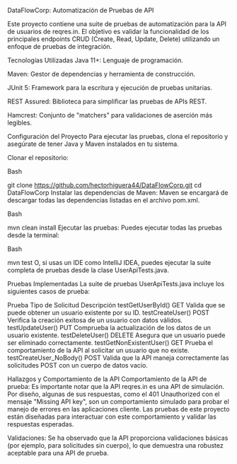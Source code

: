 DataFlowCorp: Automatización de Pruebas de API 

Este proyecto contiene una suite de pruebas de automatización para la API de usuarios de reqres.in. El objetivo es validar la funcionalidad de los principales endpoints CRUD (Create, Read, Update, Delete) utilizando un enfoque de pruebas de integración.

Tecnologías Utilizadas
Java 11+: Lenguaje de programación.

Maven: Gestor de dependencias y herramienta de construcción.

JUnit 5: Framework para la escritura y ejecución de pruebas unitarias.

REST Assured: Biblioteca para simplificar las pruebas de APIs REST.

Hamcrest: Conjunto de "matchers" para validaciones de aserción más legibles.

Configuración del Proyecto
Para ejecutar las pruebas, clona el repositorio y asegúrate de tener Java y Maven instalados en tu sistema.

Clonar el repositorio:

Bash

git clone https://github.com/hectorhiguera44/DataFlowCorp.git
cd DataFlowCorp
Instalar las dependencias de Maven:
Maven se encargará de descargar todas las dependencias listadas en el archivo pom.xml.

Bash

mvn clean install
Ejecutar las pruebas:
Puedes ejecutar todas las pruebas desde la terminal:

Bash

mvn test
O, si usas un IDE como IntelliJ IDEA, puedes ejecutar la suite completa de pruebas desde la clase UserApiTests.java.

Pruebas Implementadas
La suite de pruebas UserApiTests.java incluye los siguientes casos de prueba:

Prueba	Tipo de Solicitud	Descripción
testGetUserById()	GET	Valida que se puede obtener un usuario existente por su ID.
testCreateUser()	POST	Verifica la creación exitosa de un usuario con datos válidos.
testUpdateUser()	PUT	Comprueba la actualización de los datos de un usuario existente.
testDeleteUser()	DELETE	Asegura que un usuario puede ser eliminado correctamente.
testGetNonExistentUser()	GET	Prueba el comportamiento de la API al solicitar un usuario que no existe.
testCreateUser_NoBody()	POST	Valida que la API maneja correctamente las solicitudes POST con un cuerpo de datos vacío.


 Hallazgos y Comportamiento de la API
Comportamiento de la API de prueba: Es importante notar que la API reqres.in es una API de simulación. 
Por diseño, algunas de sus respuestas, como el 401 Unauthorized con el mensaje "Missing API key", 
son un comportamiento simulado para probar el manejo de errores en las aplicaciones cliente. 
Las pruebas de este proyecto están diseñadas para interactuar con este comportamiento y validar las respuestas esperadas.

Validaciones: Se ha observado que la API proporciona validaciones básicas (por ejemplo, para solicitudes sin cuerpo), 
lo que demuestra una robustez aceptable para una API de prueba.
